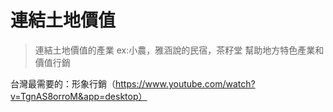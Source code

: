 # 連結土地價值

>連結土地價值的產業
ex:小農，雅涵說的民宿，茶籽堂
幫助地方特色產業和價值行銷

台灣最需要的：形象行銷（https://www.youtube.com/watch?v=TgnAS8orroM&app=desktop）
